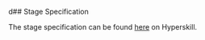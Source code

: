 d## Stage Specification

The stage specification can be found [here](https://hyperskill.org/projects/130/stages/695/implement) on Hyperskill.
